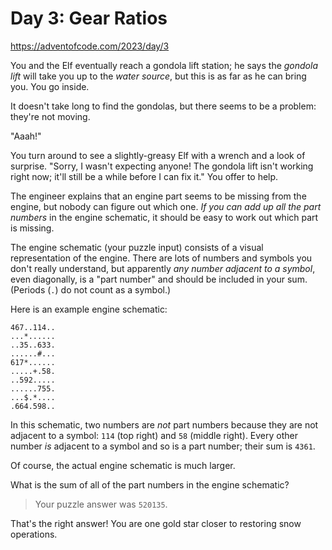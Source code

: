 # Day 3: Gear Ratios

<https://adventofcode.com/2023/day/3>

You and the Elf eventually reach a gondola lift station; he says the *gondola*
*lift* will take you up to the *water source*, but this is as far as he can
bring you. You go inside.

It doesn't take long to find the gondolas, but there seems to be a problem:
they're not moving.

"Aaah!"

You turn around to see a slightly-greasy Elf with a wrench and a look of
surprise. "Sorry, I wasn't expecting anyone! The gondola lift isn't working
right now; it'll still be a while before I can fix it." You offer to help.

The engineer explains that an engine part seems to be missing from the engine,
but nobody can figure out which one. *If you can add up all the part numbers* in
the engine schematic, it should be easy to work out which part is missing.

The engine schematic (your puzzle input) consists of a visual representation of
the engine. There are lots of numbers and symbols you don't really understand,
but apparently *any number adjacent to a symbol*, even diagonally, is a
"part number" and should be included in your sum.
(Periods (`.`) do not count as a symbol.)

Here is an example engine schematic:

```unspecified
467..114..
...*......
..35..633.
......#...
617*......
.....+.58.
..592.....
......755.
...$.*....
.664.598..
```

In this schematic, two numbers are *not* part numbers because they are not
adjacent to a symbol: `114` (top right) and `58` (middle right). Every other
number *is* adjacent to a symbol and so is a part number; their sum is `4361`.

Of course, the actual engine schematic is much larger.

What is the sum of all of the part numbers in the engine schematic?

> Your puzzle answer was `520135`.

That's the right answer! You are one gold star closer to restoring snow
operations.
